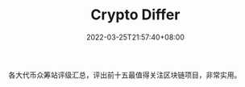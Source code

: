﻿---
weight: 
title: "Crypto Differ"
description: "各大代币众筹站评级汇总，评出前十五最值得关注区块链项目，非常实用"
date: 2022-03-25T21:57:40+08:00
lastmod: 2022-03-25T16:45:40+08:00
draft: false
authors: ["Metabd"]
featuredImage: "crypto-differ.jpg"
link: ""
tags: ["数据收集","Crypto Differ"]
categories: ["navigation"]
navigation: ["数据收集"]
lightgallery: true
toc: true
pinned: false
recommend: false
recommend1: false
---
各大代币众筹站评级汇总，评出前十五最值得关注区块链项目，非常实用。
